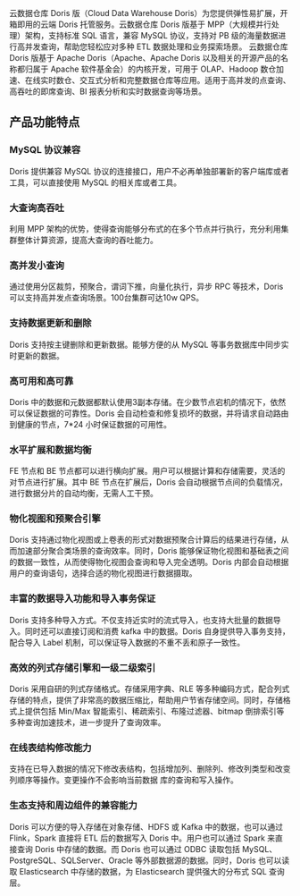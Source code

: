 云数据仓库 Doris 版（Cloud Data Warehouse Doris）为您提供弹性易扩展，开箱即用的云端 Doris 托管服务。云数据仓库 Doris 版基于 MPP（大规模并行处理）架构，支持标准 SQL 语言，兼容 MySQL 协议，支持对 PB 级的海量数据进行高并发查询，帮助您轻松应对多种 ETL 数据处理和业务探索场景。
云数据仓库 Doris 版基于 Apache Doris（Apache、Apache Doris 以及相关的开源产品的名称都归属于 Apache 软件基金会）的内核开发，可用于 OLAP、Hadoop 数仓加速、在线实时数仓、交互式分析和完整数据仓库等应用。适用于高并发的点查询、高吞吐的即席查询、BI 报表分析和实时数据查询等场景。

## 产品功能特点
### MySQL 协议兼容
Doris 提供兼容 MySQL 协议的连接接口，用户不必再单独部署新的客户端库或者工具，可以直接使用 MySQL 的相关库或者工具。

### 大查询高吞吐
利用 MPP 架构的优势，使得查询能够分布式的在多个节点并行执行，充分利用集群整体计算资源，提高大查询的吞吐能力。

### 高并发小查询
通过使用分区裁剪，预聚合，谓词下推，向量化执行，异步 RPC 等技术，Doris 可以支持高并发点查询场景。100台集群可达10w QPS。

### 支持数据更新和删除
Doris 支持按主键删除和更新数据。能够方便的从 MySQL 等事务数据库中同步实时更新的数据。

### 高可用和高可靠
Doris 中的数据和元数据都默认使用3副本存储。在少数节点宕机的情况下，依然可以保证数据的可靠性。Doris 会自动检查和修复损坏的数据，并将请求自动路由到健康的节点，7*24 小时保证数据的可用性。

### 水平扩展和数据均衡
FE 节点和 BE 节点都可以进行横向扩展。用户可以根据计算和存储需要，灵活的对节点进行扩展。其中 BE 节点在扩展后，Doris 会自动根据节点间的负载情况，进行数据分片的自动均衡，无需人工干预。

### 物化视图和预聚合引擎
Doris 支持通过物化视图或上卷表的形式对数据预聚合计算后的结果进行存储，从而加速部分聚合类场景的查询效率。同时，Doris 能够保证物化视图和基础表之间的数据一致性，从而使得物化视图会查询和导入完全透明。Doris 内部会自动根据用户的查询语句，选择合适的物化视图进行数据摄取。

### 丰富的数据导入功能和导入事务保证
Doris 支持多种导入方式。不仅支持近实时的流式导入，也支持大批量的数据导入。同时还可以直接订阅和消费 kafka 中的数据。Doris 自身提供导入事务支持，配合导入 Label 机制，可以保证导入数据的不重不丢和原子一致性。

### 高效的列式存储引擎和一级二级索引
Doris 采用自研的列式存储格式。存储采用字典、RLE 等多种编码方式，配合列式存储的特点，提供了非常高的数据压缩比，帮助用户节省存储空间。同时，存储格式上提供包括 Min/Max 智能索引、稀疏索引、布隆过滤器、bitmap 倒排索引等多种查询加速技术，进一步提升了查询效率。

### 在线表结构修改能力
支持在已导入数据的情况下修改表结构，包括增加列、删除列、修改列类型和改变列顺序等操作。变更操作不会影响当前数据 库的查询和写入操作。

### 生态支持和周边组件的兼容能力
Doris 可以方便的导入存储在对象存储、HDFS 或 Kafka 中的数据，也可以通过 Flink，Spark 直接将 ETL 后的数据写入 Doris 中。用户也可以通过 Spark 来直接查询 Doris 中存储的数据。而 Doris 也可以通过 ODBC 读取包括 MySQL、PostgreSQL、SQLServer、Oracle 等外部数据源的数据。同时，Doris 也可以读取 Elasticsearch 中存储的数据，为 Elasticsearch 提供强大的分布式 SQL 查询层。
